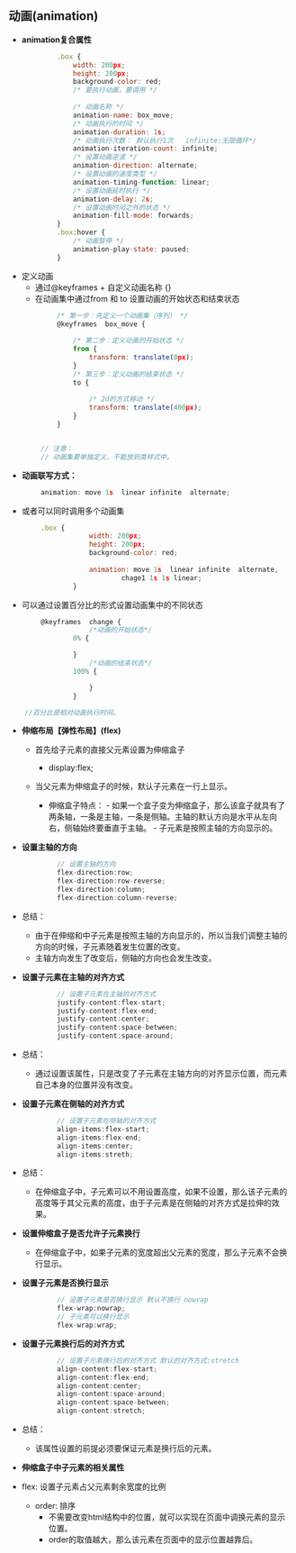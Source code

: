 ## 动画(animation)

- **animation复合属性**
```javascript
            .box {
                width: 200px;
                height: 200px;
                background-color: red;
                /* 要执行动画，要调用 */
                
                /* 动画名称 */
                animation-name: box_move;
                /* 动画执行的时间 */
                animation-duration: 1s;
                /* 动画执行次数： 默认执行1次   infinite:无限循环*/
                animation-iteration-count: infinite;
                /* 设置动画逆波 */
                animation-direction: alternate;
                /* 设置动画的速度类型 */
                animation-timing-function: linear;
                /* 设置动画延时执行 */
                animation-delay: 2s;
                /* 设置动画时间之外的状态 */
                animation-fill-mode: forwards;
            }
            .box:hover {
                /* 动画暂停 */
                animation-play-state: paused;
            }
```
- 定义动画
	- 通过@keyframes + 自定义动画名称 {}
	- 在动画集中通过from 和 to 设置动画的开始状态和结束状态

```javascript
            /* 第一步：先定义一个动画集（序列） */
            @keyframes  box_move {
                
                /* 第二步：定义动画的开始状态 */
                from {
                    transform: translate(0px);
                }
                /* 第三步：定义动画的结束状态 */
                to {
                    
                    /* 2d的方式移动 */
                    transform: translate(400px);
                }
            }


        // 注意：
		// 动画集要单独定义，不能放到类样式中。
```

- **动画联写方式：**
```javascript
        animation: move 1s  linear infinite  alternate;
```
 - 或者可以同时调用多个动画集
```javascript
        .box {
                    width: 200px;
                    height: 200px;
                    background-color: red;
                    
                    animation: move 1s  linear infinite  alternate,
                            chage1 1s 1s linear; 
                }
```
- 可以通过设置百分比的形式设置动画集中的不同状态
```javascript
        @keyframes  change {
                    /*动画的开始状态*/
                0% {

                }
                    /*动画的结束状态*/
                100% {

                    }
                }

    //百分比是相对动画执行时间。
```
- **伸缩布局【弹性布局】(flex)**
    - 首先给子元素的直接父元素设置为伸缩盒子
	    - display:flex;

    - 当父元素为伸缩盒子的时候，默认子元素在一行上显示。
		- 伸缩盒子特点：
			   - 如果一个盒子变为伸缩盒子，那么该盒子就具有了两条轴，一条是主轴，一条是侧轴。主轴的默认方向是水平从左向右，侧轴始终要垂直于主轴。
				- 子元素是按照主轴的方向显示的。

- **设置主轴的方向**
```javascript
            // 设置主轴的方向
            flex-direction:row;
            flex-direction:row-reverse;
            flex-direction:column;
            flex-direction:column-reverse;
```	
- 总结：
	- 由于在伸缩和中子元素是按照主轴的方向显示的，所以当我们调整主轴的方向的时候，子元素随着发生位置的改变。
	- 主轴方向发生了改变后，侧轴的方向也会发生改变。


- **设置子元素在主轴的对齐方式**
```javascript
            // 设置子元素在主轴的对齐方式
            justify-content:flex-start;
            justify-content:flex-end;
            justify-content:center;
            justify-content:space-between;
            justify-content:space-around;
```
- 总结：
	- 通过设置该属性，只是改变了子元素在主轴方向的对齐显示位置，而元素自己本身的位置并没有改变。

- **设置子元素在侧轴的对齐方式**
```javascript
            // 设置子元素在侧轴的对齐方式
            align-items:flex-start;
            align-items:flex-end;
            align-items:center;
            align-items:streth;
```
- 总结：
	- 在伸缩盒子中，子元素可以不用设置高度，如果不设置，那么该子元素的高度等于其父元素的高度，由于子元素是在侧轴的对齐方式是拉伸的效果。


- **设置伸缩盒子是否允许子元素换行**
    - 在伸缩盒子中，如果子元素的宽度超出父元素的宽度，那么子元素不会换行显示。

- **设置子元素是否换行显示**
```javascript
            // 设置子元素是否换行显示 默认不换行 nowrap
            flex-wrap:nowrap;
            // 子元素可以换行显示
            flex-wrap:wrap;

```
- **设置子元素换行后的对齐方式**
```javascript
            // 设置子元素换行后的对齐方式 默认的对齐方式:stretch
            align-content:flex-start;
            align-content:flex-end;
            align-content:center;
            align-content:space-around;
            align-content:space-between;
            align-content:stretch;
```
- 总结：
	- 该属性设置的前提必须要保证元素是换行后的元素。

- **伸缩盒子中子元素的相关属性**

- flex: 设置子元素占父元素剩余宽度的比例
	- order: 排序 
	    - 不需要改变html结构中的位置，就可以实现在页面中调换元素的显示位置。
		- order的取值越大，那么该元素在页面中的显示位置越靠后。